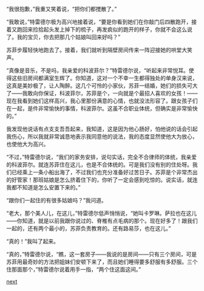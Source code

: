 
“我很抱歉，”我重又笑着说，“把你们都搅散了。”

“我敢说，”特雷德尔极为高兴地接着说，“要是你看到她们在你敲门后四散跑开，接着又跑回来捡拾起头发上掉下的梳子，再发疯似的跑开的样子，你就不会这么说了。我的宝贝，你去把那几个姑娘叫回来好吗？”

苏菲步履轻快地跑去了。接着，我们就听到隔壁房间传来一阵迎接她的哄堂大笑声。

“真像是音乐，不是吗，我亲爱的科波菲尔？”特雷德尔说，“听起来非常悦耳。使得这些旧房间都满室生辉了。你知道，这对一个不幸一生都得独处的单身汉来说，这真是美妙极了，让人陶醉。这几个可怜的小家伙，苏菲一结婚，她们的损失可大了——我敢向你保证，科波菲尔，苏菲是个，一向就是个最招人喜欢的女孩！——现在我看到她们这样高兴，我心里那份满意的心情，也就没法形容了。跟女孩子们在一起，是件非常愉快的事情，科波菲尔。这虽不合职业体统，但确实是非常愉快的。”

我发现他说话有点支支吾吾起来，我知道，这是因为他心肠好，怕他说的话会引起我伤心，所以我就非常诚恳地表示我同意他的说法，我的态度显然使他大为放心，也使他大为高兴。

“不过，”特雷德尔说，“我们的家务安排，说句实话，完全不合律师的体统，我亲爱的科波菲尔。就连苏菲住在这儿，也是不合体统的。可是我们没有别的住处呀。我们已经乘上一条小船出海了，不过我们也充分准备好过苦日子。苏菲是个非常杰出的好管家！那班姑娘是怎么挤着住下的，你听了一定会感到吃惊的。说实话，就连我都不知道是怎么安置下来的。”

“跟你们一起住的有很多姑娘吗？”我问道。

“老大，那个美人儿，在这儿，”特雷德尔低声悄悄说，“她叫卡罗琳。萨拉也在这儿——你知道，就是以前我跟你说过的、脊椎有点毛病的那个。现在好多了！跟我们一起的，还有两个最小的，苏菲负责教育的。还有路易莎，也在这儿。”

“真的！”我叫了起来。

“真的，”特雷德尔说，“瞧，这一套房子——我说的是房间——只有三个房间，可是苏菲用最奇妙的方法把姐妹们安顿下来了，而且她们睡得要多舒服有多舒服。三个住那面那个，”特雷德尔说着用手一指，“两个住这面这间。”

[next](page729)